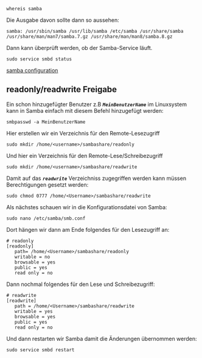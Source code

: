 ```batch
whereis samba
```

Die Ausgabe davon sollte dann so aussehen:

```
samba: /usr/sbin/samba /usr/lib/samba /etc/samba /usr/share/samba /usr/share/man/man7/samba.7.gz /usr/share/man/man8/samba.8.gz
```

Dann kann überprüft werden, ob der Samba-Service läuft.

 ```batch
 sudo service smbd status
 ```

[samba configuration](https://ubuntu.com/tutorials/install-and-configure-samba#3-setting-up-samba)

## readonly/readwrite Freigabe

Ein schon hinzugefügter Benutzer z.B _**`MeinBenutzerName`**_ im Linuxsystem kann in Samba einfach mit diesem Befehl hinzugefügt werden:

```batch
smbpasswd -a MeinBenutzerName
```

Hier erstellen wir ein Verzeichnis für den Remote-Lesezugriff

```batch
sudo mkdir /home/<username>/sambashare/readonly
```

Und hier ein Verzeichnis für den Remote-Lese/Schreibezugriff

```batch
sudo mkdir /home/<username>/sambashare/readwrite
```

Damit auf das _**`readwrite`**_ Verzeichniss zugegriffen werden kann müssen Berechtigungen gesetzt werden:
```batch
sudo chmod 0777 /home/<Username>/sambashare/readwrite
```

Als nächstes schauen wir in die Konfigurationsdatei von Samba:

```batch
sudo nano /etc/samba/smb.conf
```

Dort hängen wir dann am Ende folgendes für den Lesezugriff an:

```
# readonly
[readonly]
   path= /home/<Username>/sambashare/readonly
   writable = no
   browsable = yes
   public = yes
   read only = no
```

Dann nochmal folgendes für den Lese und Schreibezugriff:

```
# readwrite
[readwrite]
   path = /home/<Username>/sambashare/readwrite
   writable = yes
   browsable = yes
   public = yes
   read only = no
```

Und dann restarten wir Samba damit die Änderungen übernommen werden:

```batch
sudo service smbd restart
```
